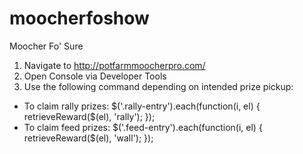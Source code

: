 moocherfoshow
=============

Moocher Fo' Sure

1. Navigate to http://potfarmmoocherpro.com/
2. Open Console via Developer Tools
3. Use the following command depending on intended prize pickup:
  *  To claim rally prizes: $('.rally-entry').each(function(i, el) { retrieveReward($(el), 'rally'); });
  *  To claim feed prizes: $('.feed-entry').each(function(i, el) { retrieveReward($(el), 'wall'); });
